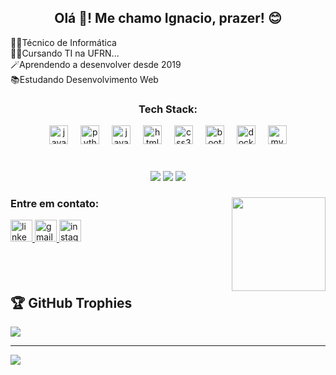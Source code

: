 <h2 align="center">Olá 👋! Me chamo Ignacio, prazer! 😊</h2>
👨‍🎓Técnico de Informática<br>👨‍🎓Cursando TI na UFRN...<br>🪄Aprendendo a desenvolver desde 2019<br>📚Estudando Desenvolvimento Web<br>

###

<div align="center">
  <h3> Tech Stack:</h3>
  <img src="https://cdn.jsdelivr.net/gh/devicons/devicon/icons/java/java-original.svg" height="30" alt="java logo"  />
  <img width="12" />
  <img src="https://cdn.jsdelivr.net/gh/devicons/devicon/icons/python/python-original.svg" height="30" alt="python logo"  />
  <img width="12" />
  <img src="https://cdn.jsdelivr.net/gh/devicons/devicon/icons/javascript/javascript-original.svg" height="30" alt="javascript logo"  />
  <img width="12" />
  <img src="https://cdn.jsdelivr.net/gh/devicons/devicon/icons/html5/html5-original.svg" height="30" alt="html5 logo"  />
  <img width="12" />
  <img src="https://cdn.jsdelivr.net/gh/devicons/devicon/icons/css3/css3-original.svg" height="30" alt="css3 logo"  />
  <img width="12" />
  <img src="https://cdn.jsdelivr.net/gh/devicons/devicon/icons/bootstrap/bootstrap-original.svg" height="30" alt="bootstrap logo"  />
  <img width="12" />
  <img src="https://cdn.jsdelivr.net/gh/devicons/devicon/icons/docker/docker-original.svg" height="30" alt="docker logo"  />
  <img width="12" />
  <img src="https://cdn.jsdelivr.net/gh/devicons/devicon/icons/mysql/mysql-original.svg" height="30" alt="mysql logo"  />
</div>
<br clear="both">

###

<div align="center">
  <img src="https://github-readme-stats.vercel.app/api/top-langs/?username=PuliSaglio&theme=dark&show_icons=true&hide_border=true&layout=compact"  />
  <img src="https://github-readme-stats.vercel.app/api?username=PuliSaglio&theme=dark&show_icons=true&hide_border=true&count_private=true"/>
  <img src="https://github-readme-streak-stats.herokuapp.com/?user=PuliSaglio&theme=dark&hide_border=true"/>
</div>

###



<img align="right" height="150" src="https://i.giphy.com/media/v1.Y2lkPTc5MGI3NjExNmhtcDNsMHc2ejhvcG5vNGpndzh0OXpnMzN4ZDFudXI3ejZyNDNqYSZlcD12MV9pbnRlcm5hbF9naWZfYnlfaWQmY3Q9Zw/fhH2o6SHOjOtphR3DR/giphy.gif"  />

###

<div align="left">
  <h3>Entre em contato:</h3>
  <a href="https://www.linkedin.com/in/ignacio-saglio-rossini-372646207/" target="_blank">
    <img src="https://img.shields.io/static/v1?message=LinkedIn&logo=linkedin&label=&color=0077B5&logoColor=white&labelColor=&style=for-the-badge" height="35" alt="linkedin logo"  />
  </a>
  <a href="pulisaglio@gmail.com" target="_blank">
    <img src="https://img.shields.io/static/v1?message=Gmail&logo=gmail&label=&color=D14836&logoColor=white&labelColor=&style=for-the-badge" height="35" alt="gmail logo"  />
  </a>
  <a href="https://www.instagram.com/pulisaglio/" target="_blank">
    <img src="https://img.shields.io/static/v1?message=Instagram&logo=instagram&label=&color=E4405F&logoColor=white&labelColor=&style=for-the-badge" height="35" alt="instagram logo"  />
  </a>
</div>
<br>
<br>
<br>

## 🏆 GitHub Trophies
![](https://github-profile-trophy.vercel.app/?username=PuliSaglio&theme=gitdimmed&no-frame=true&no-bg=false&margin-w=4)

---
[![](https://visitcount.itsvg.in/api?id=PuliSaglio&icon=2&color=11)](https://visitcount.itsvg.in)
